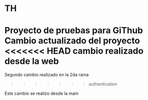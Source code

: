 # TH
Proyecto de pruebas para GiThub
Cambio actualizado del proyecto
<<<<<<< HEAD
cambio realizado desde la web
=======
Segundo cambio realizado en la 2da rama

>>>>>>> authentication


Este cambio se realizo desde la main
